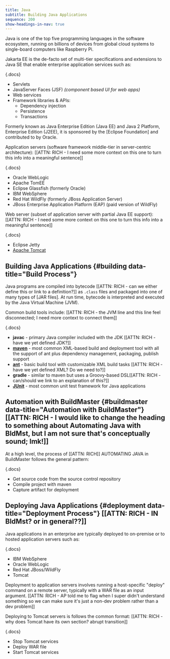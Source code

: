 ```yaml
---
title: Java
subtitle: Building Java Applications
sequence: 200
show-headings-in-nav: true
---
```


Java is one of the top five programming languages in the software ecosystem, running on billions of devices from global cloud systems to single-board computers like Raspberry Pi. 

Jakarta EE is the de-facto set of multi-tier specifications and extensions to Java SE that enable enterprise application services such as:

{.docs}
 - Servlets
 - JavaServer Faces (JSF) *(component based UI for web apps)*
 - Web services
 - Framework libraries & APIs:
   - Dependency injection
   - Persistence
   - Transactions

Formerly known as Java Enterprise Edition (Java EE) and Java 2 Platform, Enterprise Edition (J2EE), it is sponsored by the [Eclipse Foundation] and contributed to by Oracle.

Application servers (software framework middle-tier in server-centric architecture): [[ATTN: RICH - I need some more context on this one to turn this info into a meaningful sentence]]

{.docs} 
 - Oracle WebLogic
 - Apache TomEE
 - Eclipse Glassfish (formerly Oracle)
 - IBM WebSphere
 - Red Hat WildFly (formerly JBoss Application Server) 
 - JBoss Enterprise Application Platform (EAP) (paid version of WildFly)

Web server (subset of application server with partial Java EE support): [[ATTN: RICH - I need some more context on this one to turn this info into a meaningful sentence]]

{.docs}
 - Eclipse Jetty
 - [Apache Tomcat](java/tomcat)

## Building Java Applications {#building data-title="Build Process"}

Java programs are compiled into bytecode [[ATTN: RICH - can we either define this or link to a definition?]] as `.class` files and packaged into one of many types of [JAR files]. At run time, bytecode is interpreted and executed by the Java Virtual Machine (JVM).

Common build tools include: [[ATTN: RICH - the JVM line and this line feel disconnected; I need more context to connect them]]

{.docs}
 - **javac** - primary Java compiler included with the JDK [[ATTN: RICH - have we yet defined JDK?]]
 - [**maven**](java/maven) - most common XML-based build and deployment tool with all the support of ant plus dependency management, packaging, publish support
 - [**ant**](java/ant) - basic build tool with customizable XML build tasks [[ATTN: RICH - have we yet defined XML? Do we need to?]]
 - **gradle** - similar to maven but uses a Groovy-based DSL[[ATTN: RICH - can/should we link to an explanation of this?]]
 - [**JUnit**](java/junit) - most common unit test framework for Java applications

## Automation with BuildMaster {#buildmaster data-title="Automation with BuildMaster"} [[ATTN: RICH - I would like to change the heading to something about Automating Java with BldMst, but I am not sure that's conceptually sound; lmk!]]

At a high level, the process of [[ATTN: RICH]] AUTOMATING JAVA in BuildMaster follows the general pattern:

{.docs}
 - Get source code from the source control repository
 - Compile project with maven
 - Capture artifact for deployment

## Deploying Java Applications {#deployment data-title="Deployment Process"} [[ATTN: RICH - IN BldMst? or in general??]]

Java applications in an enterprise are typically deployed to on-premise or to hosted application servers such as:

{.docs}
 - IBM WebSphere
 - Oracle WebLogic
 - Red Hat JBoss/WildFly
 - Tomcat

Deployment to application servers involves running a host-specific "deploy" command on a remote server, typically with a WAR file as an input argument. [[ATTN: RICH - AP told me to flag when I super didn't understand something so we can make sure it's just a non-dev problem rather than a dev problem]]

Deploying to Tomcat servers is follows the common format: [[ATTN: RICH - why does Tomcat have its own section? abrupt transition]]

{.docs}
 - Stop Tomcat services
 - Deploy WAR file
 - Start Tomcat services
